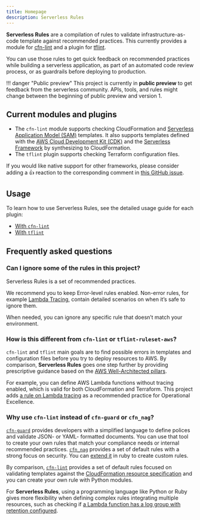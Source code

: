 ```yaml
---
title: Homepage
description: Serverless Rules
---
```


__Serverless Rules__ are a compilation of rules to validate infrastructure-as-code template against recommended practices. This currently provides a module for [cfn-lint](https://github.com/aws-cloudformation/cfn-python-lint) and a plugin for [tflint](https://github.com/terraform-linters/tflint).

You can use those rules to get quick feedback on recommended practices while building a serverless application, as part of an automated code review process, or as guardrails before deploying to production.

!!! danger "Public preview"
    This project is currently in __public preview__ to get feedback from the serverless community. APIs, tools, and rules might change between the beginning of public preview and version 1.

## Current modules and plugins

* The `cfn-lint` module supports checking CloudFormation and [Serverless Application Model (SAM)](https://docs.aws.amazon.com/serverless-application-model/latest/developerguide/what-is-sam.html) templates. It also supports templates defined with the [AWS Cloud Development Kit (CDK)](https://docs.aws.amazon.com/cdk/latest/guide/home.html) and the [Serverless Framework](https://www.serverless.com/) by synthesizing to CloudFormation.
* The `tflint` plugin supports checking Terraform configuration files.

If you would like native support for other frameworks, please consider adding a 👍 reaction to the corresponding comment in [this GitHub issue](https://github.com/awslabs/serverless-rules/issues/23).

## Usage

To learn how to use Serverless Rules, see the detailed usage guide for each plugin:

* [With `cfn-lint`](cfn-lint.md)
* [With `tflint`](tflint.md)

## Frequently asked questions

### Can I ignore some of the rules in this project?

Serverless Rules is a set of recommended practices. 

We recommend you to keep Error-level rules enabled. Non-error rules, for example [Lambda Tracing](rules/lambda/tracing.md), contain detailed scenarios on when it’s safe to ignore them.

When needed, you can ignore any specific rule that doesn’t match your environment.

### How is this different from `cfn-lint` or `tflint-ruleset-aws`?

`cfn-lint` and `tflint` main goals are to find possible errors in templates and configuration files before you try to deploy resources to AWS. By comparison, __Serverless Rules__ goes one step further by providing prescriptive guidance based on the [AWS Well-Architected pillars](https://aws.amazon.com/architecture/well-architected/?wa-lens-whitepapers.sort-by=item.additionalFields.sortDate&wa-lens-whitepapers.sort-order=desc).

For example, you can define AWS Lambda functions without tracing enabled, which is valid for both CloudFormation and Terraform. This project adds [a rule on Lambda tracing](rules/lambda/tracing.md) as a recommended practice for Operational Excellence.

### Why use `cfn-lint` instead of `cfn-guard` or `cfn_nag`?

[`cfn-guard`](https://github.com/aws-cloudformation/cloudformation-guard) provides developers with a simplified language to define polices and validate JSON- or YAML- formatted documents. You can use that tool to create your own rules that match your compliance needs or internal recommended practices. [`cfn_nag`](https://github.com/stelligent/cfn_nag) provides a set of default rules with a strong focus on security. You can [extend it](https://stelligent.com/2020/02/27/custom-rule-distribution-enhancements-for-cfn_nag/) in ruby to create custom rules.

By comparison, [`cfn-lint`](https://github.com/aws-cloudformation/cfn-lint) provides a set of default rules focused on validating templates against the [CloudFormation resource specification](https://docs.aws.amazon.com/AWSCloudFormation/latest/UserGuide/cfn-resource-specification.html) and you can create your own rule with Python modules.

For __Serverless Rules__, using a programming language like Python or Ruby gives more flexibility when defining complex rules integrating multiple resources, such as checking if [a Lambda function has a log group with retention configured](rules/lambda/log_retention.md).